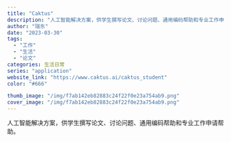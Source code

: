 ```yaml
---
title: "Caktus"
description: "人工智能解决方案，供学生撰写论文、讨论问题、通用编码帮助和专业工作申请帮助。"
author: "瑞东"
date: "2023-03-30"
tags:
  - "工作"
  - "生活"
  - "论文"
categories: 生活日常
series: "application"
website_link: "https://www.caktus.ai/caktus_student"
color: "#666"

thumb_image: "/img/f7ab142eb82883c24f22f0e23a754ab9.png"
cover_image: "/img/f7ab142eb82883c24f22f0e23a754ab9.png"
---
```


人工智能解决方案，供学生撰写论文、讨论问题、通用编码帮助和专业工作申请帮助。